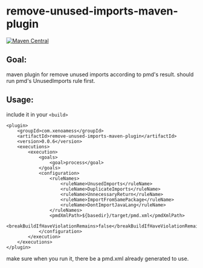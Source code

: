 # remove-unused-imports-maven-plugin

[![Maven Central](https://maven-badges.herokuapp.com/maven-central/com.xenoamess/remove-unused-imports-maven-plugin/badge.svg)](https://maven-badges.herokuapp.com/maven-central/com.xenoamess/remove-unused-imports-maven-plugin)


## Goal:
maven plugin for remove unused imports according to pmd's result.
should run pmd's UnusedImports rule first.

## Usage:

include it in your `<build>`

```pom
<plugin>
    <groupId>com.xenoamess</groupId>
    <artifactId>remove-unused-imports-maven-plugin</artifactId>
    <version>0.0.6</version>
    <executions>
        <execution>
            <goals>
                <goal>process</goal>
            </goals>
            <configuration>
                <ruleNames>
                    <ruleName>UnusedImports</ruleName>
                    <ruleName>DuplicateImports</ruleName>
                    <ruleName>UnnecessaryReturn</ruleName>
                    <ruleName>ImportFromSamePackage</ruleName>
                    <ruleName>DontImportJavaLang</ruleName>
                </ruleNames>
                <pmdXmlPath>${basedir}/target/pmd.xml</pmdXmlPath>
                <breakBuildIfHaveViolationRemains>false</breakBuildIfHaveViolationRemains>
            </configuration>
        </execution>
    </executions>
</plugin>
```
make sure when you run it, there be a pmd.xml already generated to use.
